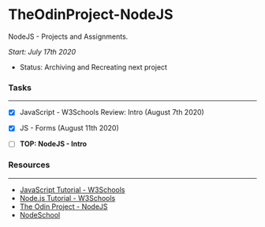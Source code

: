 # TheOdinProject-NodeJS
NodeJS - Projects and Assignments.

*Start: July 17th 2020*
- Status: Archiving and Recreating next project

### Tasks
---
- [X] JavaScript - W3Schools Review: Intro (August 7th 2020)
- [X] JS - Forms (August 11th 2020)
- [ ] **TOP: NodeJS - Intro**


### Resources
---
- [JavaScript Tutorial - W3Schools](https://www.w3schools.com/js/default.asp)
- [Node.js Tutorial - W3Schools](https://www.w3schools.com/nodejs/default.asp)
- [The Odin Project - NodeJS](https://www.theodinproject.com/courses/nodejs)
- [NodeSchool](https://nodeschool.io)
